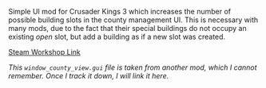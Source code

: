 Simple UI mod for Crusader Kings 3 which increases the number of possible building slots in the county management UI. This is necessary with many mods, due to the fact that their special buildings do not occupy an existing _open_ slot, but add a building as if a new slot was created.

[Steam Workshop Link](https://steamcommunity.com/sharedfiles/filedetails/?id=3163035116)

_This `window_county_view.gui` file is taken from another mod, which I cannot remember. Once I track it down, I will link it here._
